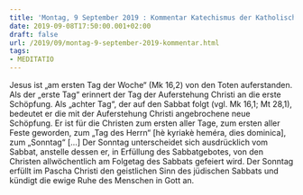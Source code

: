 ```yaml
---
title: 'Montag, 9 September 2019 : Kommentar Katechismus der Katholischen Kirche'
date: 2019-09-08T17:50:00.001+02:00
draft: false
url: /2019/09/montag-9-september-2019-kommentar.html
tags: 
- MEDITATIO
---
```


Jesus ist „am ersten Tag der Woche“ (Mk 16,2) von den Toten auferstanden. Als der „erste Tag“ erinnert der Tag der Auferstehung Christi an die erste Schöpfung. Als „achter Tag“, der auf den Sabbat folgt (vgl. Mk 16,1; Mt 28,1), bedeutet er die mit der Auferstehung Christi angebrochene neue Schöpfung. Er ist für die Christen zum ersten aller Tage, zum ersten aller Feste geworden, zum „Tag des Herrn“ \[hè kyriakè heméra, dies dominica\], zum „Sonntag“ \[…\] Der Sonntag unterscheidet sich ausdrücklich vom Sabbat, anstelle dessen er, in Erfüllung des Sabbatgebotes, von den Christen allwöchentlich am Folgetag des Sabbats gefeiert wird. Der Sonntag erfüllt im Pascha Christi den geistlichen Sinn des jüdischen Sabbats und kündigt die ewige Ruhe des Menschen in Gott an.